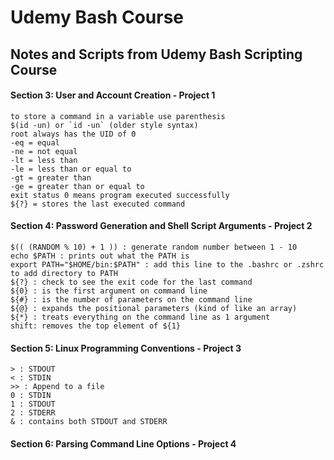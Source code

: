 # Udemy Bash Course
## Notes and Scripts from Udemy Bash Scripting Course

#### Section 3: User and Account Creation - Project 1
````
to store a command in a variable use parenthesis 
$(id -un) or `id -un` (older style syntax)
root always has the UID of 0
-eq = equal
-ne = not equal
-lt = less than
-le = less than or equal to
-gt = greater than
-ge = greater than or equal to
exit status 0 means program executed successfully
${?} = stores the last executed command
````

#### Section 4: Password Generation and Shell Script Arguments - Project 2
````
$(( (RANDOM % 10) + 1 )) : generate random number between 1 - 10
echo $PATH : prints out what the PATH is
export PATH="$HOME/bin:$PATH" : add this line to the .bashrc or .zshrc to add directory to PATH
${?} : check to see the exit code for the last command
${0} : is the first argument on command line
${#} : is the number of parameters on the command line
${@} : expands the positional parameters (kind of like an array)
${*} : treats everything on the command line as 1 argument
shift: removes the top element of ${1}
````

#### Section 5: Linux Programming Conventions - Project 3
````
> : STDOUT
< : STDIN
>> : Append to a file
0 : STDIN
1 : STDOUT
2 : STDERR
& : contains both STDOUT and STDERR
````

#### Section 6: Parsing Command Line Options - Project 4
````

````